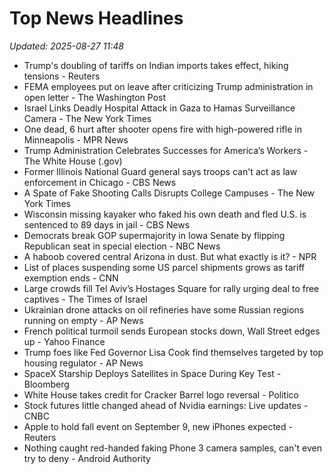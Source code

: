 # Top News Headlines

_Updated: 2025-08-27 11:48_

- Trump's doubling of tariffs on Indian imports takes effect, hiking tensions - Reuters
- FEMA employees put on leave after criticizing Trump administration in open letter - The Washington Post
- Israel Links Deadly Hospital Attack in Gaza to Hamas Surveillance Camera - The New York Times
- One dead, 6 hurt after shooter opens fire with high-powered rifle in Minneapolis - MPR News
- Trump Administration Celebrates Successes for America’s Workers - The White House (.gov)
- Former Illinois National Guard general says troops can't act as law enforcement in Chicago - CBS News
- A Spate of Fake Shooting Calls Disrupts College Campuses - The New York Times
- Wisconsin missing kayaker who faked his own death and fled U.S. is sentenced to 89 days in jail - CBS News
- Democrats break GOP supermajority in Iowa Senate by flipping Republican seat in special election - NBC News
- A haboob covered central Arizona in dust. But what exactly is it? - NPR
- List of places suspending some US parcel shipments grows as tariff exemption ends - CNN
- Large crowds fill Tel Aviv’s Hostages Square for rally urging deal to free captives - The Times of Israel
- Ukrainian drone attacks on oil refineries have some Russian regions running on empty - AP News
- French political turmoil sends European stocks down, Wall Street edges up - Yahoo Finance
- Trump foes like Fed Governor Lisa Cook find themselves targeted by top housing regulator - AP News
- SpaceX Starship Deploys Satellites in Space During Key Test - Bloomberg
- White House takes credit for Cracker Barrel logo reversal - Politico
- Stock futures little changed ahead of Nvidia earnings: Live updates - CNBC
- Apple to hold fall event on September 9, new iPhones expected - Reuters
- Nothing caught red-handed faking Phone 3 camera samples, can't even try to deny - Android Authority